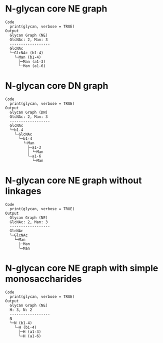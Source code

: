 # N-glycan core NE graph

    Code
      print(glycan, verbose = TRUE)
    Output
      Glycan Graph (NE)
      GlcNAc: 2, Man: 3
      ------------------
      GlcNAc
      └─GlcNAc (b1-4)
        └─Man (b1-4)
          ├─Man (a1-3)
          └─Man (a1-6)

# N-glycan core DN graph

    Code
      print(glycan, verbose = TRUE)
    Output
      Glycan Graph (DN)
      GlcNAc: 2, Man: 3
      ------------------
      GlcNAc
      └─b1-4
        └─GlcNAc
          └─b1-4
            └─Man
              ├─a1-3
              │ └─Man
              └─a1-6
                └─Man

# N-glycan core NE graph without linkages

    Code
      print(glycan, verbose = TRUE)
    Output
      Glycan Graph (NE)
      GlcNAc: 2, Man: 3
      ------------------
      GlcNAc
      └─GlcNAc
        └─Man
          ├─Man
          └─Man

# N-glycan core NE graph with simple monosaccharides

    Code
      print(glycan, verbose = TRUE)
    Output
      Glycan Graph (NE)
      H: 3, N: 2
      ------------------
      N
      └─N (b1-4)
        └─H (b1-4)
          ├─H (a1-3)
          └─H (a1-6)

